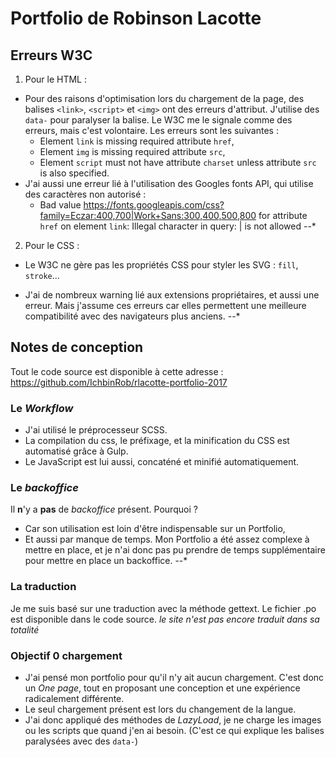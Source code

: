# Portfolio de Robinson Lacotte

## Erreurs W3C
1. Pour le HTML :
  * Pour des raisons d'optimisation lors du chargement de la page, des balises `<link>`, `<script>` et `<img>` ont des erreurs d'attribut. J'utilise des `data-` pour paralyser la balise. Le W3C me le signale comme des erreurs, mais c'est volontaire.
  Les erreurs sont les suivantes :
    *  Element `link` is missing required attribute `href`,
    *  Element `img` is missing required attribute `src`,
    *  Element `script` must not have attribute `charset` unless attribute `src` is also specified.
  * J'ai aussi une erreur lié à l'utilisation des Googles fonts API, qui utilise des caractères non autorisé :
    * Bad value https://fonts.googleapis.com/css?family=Eczar:400,700|Work+Sans:300,400,500,800 for attribute `href` on element `link`: Illegal character in query: | is not allowed
  --*

2. Pour le CSS :
  * Le W3C ne gère pas les propriétés CSS pour styler les SVG : `fill`, `stroke`...

  * J'ai de nombreux warning lié aux extensions propriétaires, et aussi une erreur. Mais j'assume ces erreurs car elles permettent une meilleure compatibilité avec des navigateurs plus anciens.
--*

## Notes de conception

Tout le code source est disponible à cette adresse : https://github.com/IchbinRob/rlacotte-portfolio-2017

### Le *Workflow*
* J'ai utilisé le préprocesseur SCSS.
* La compilation du css, le préfixage, et la minification du CSS est automatisé grâce à Gulp.
* Le JavaScript est lui aussi, concaténé et minifié automatiquement.

### Le *backoffice*
Il **n**'y a **pas** de *backoffice* présent. Pourquoi ?
  * Car son utilisation est loin d'être indispensable sur un Portfolio,
  * Et aussi par manque de temps. Mon Portfolio a été assez complexe à mettre en place, et je n'ai donc pas pu prendre de temps supplémentaire pour mettre en place un backoffice.
  --*

### La traduction
Je me suis basé sur une traduction avec la méthode gettext. Le fichier .po est disponible dans le code source.
*le site n'est pas encore traduit dans sa totalité*

### Objectif 0 chargement
* J'ai pensé mon portfolio pour qu'il n'y ait aucun chargement. C'est donc un *One page*, tout en proposant une conception et une expérience radicalement différente.
* Le seul chargement présent est lors du changement de la langue.
* J'ai donc appliqué des méthodes de *LazyLoad*, je ne charge les images ou les scripts que quand j'en ai besoin. (C'est ce qui explique les balises paralysées avec des `data-`)
